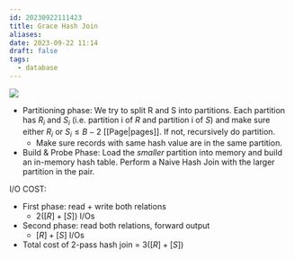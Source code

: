 ```yaml
---
id: 20230922111423
title: Grace Hash Join
aliases: 
date: 2023-09-22 11:14
draft: false
tags:
  - database
---
```


![](https://r2.hcplantern.top/2023/09/17/Snipaste_2023-09-18_16-29-39.png)

- Partitioning phase: We try to split R and S into partitions. Each partition has $R_{i}$ and $S_{i}$ (i.e. partition i of $R$ and partition i of $S$) and make sure either $R_{i}$ or $S_{i} \leq B-2$ [[Page|pages]]. If not, recursively do partition. 
	- Make sure records with same hash value are in the same partition.
- Build & Probe Phase: Load the *smaller* partition into memory and build an in-memory hash table. Perform a Naive Hash Join with the larger partition in the pair. 

I/O COST:
- First phase: read + write both relations
	- $2([R] + [S])$ I/Os
- Second phase: read both relations, forward output
	- $[R] + [S]$ I/Os
- Total cost of 2-pass hash join = $3([R] + [S])$